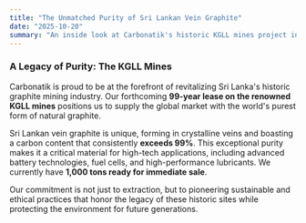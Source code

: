 ```yaml
---
title: "The Unmatched Purity of Sri Lankan Vein Graphite"
date: "2025-10-20"
summary: "An inside look at Carbonatik's historic KGLL mines project in Sri Lanka, home to the world's purest vein graphite with over 99% carbon content."
---
```


<script>
    import PinterestGallery from '$lib/components/PinterestGallery.svelte';
</script>

### A Legacy of Purity: The KGLL Mines

Carbonatik is proud to be at the forefront of revitalizing Sri Lanka's historic graphite mining industry. Our forthcoming **99-year lease on the renowned KGLL mines** positions us to supply the global market with the world's purest form of natural graphite.

Sri Lankan vein graphite is unique, forming in crystalline veins and boasting a carbon content that consistently **exceeds 99%**. This exceptional purity makes it a critical material for high-tech applications, including advanced battery technologies, fuel cells, and high-performance lubricants. We currently have **1,000 tons ready for immediate sale**.

Our commitment is not just to extraction, but to pioneering sustainable and ethical practices that honor the legacy of these historic sites while protecting the environment for future generations.

<PinterestGallery galleryId="sri-lanka-graphite" caption="A glimpse into our vein graphite operations in Sri Lanka." />